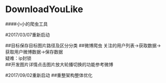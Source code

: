 # DownloadYouLike
####小小的爬虫工具



#2017/03/07重新启动

##目标保存目标图片路径及区分分类
##微博爬虫
关注的用户列表->获取数据->获取用户微博数据->保存数据<br>
疑难：ip封锁<br>
##开发图片详情点击图片放大轮播切换的功能参考微博

#2017/09/02重新启动
##重整架构整体优化

